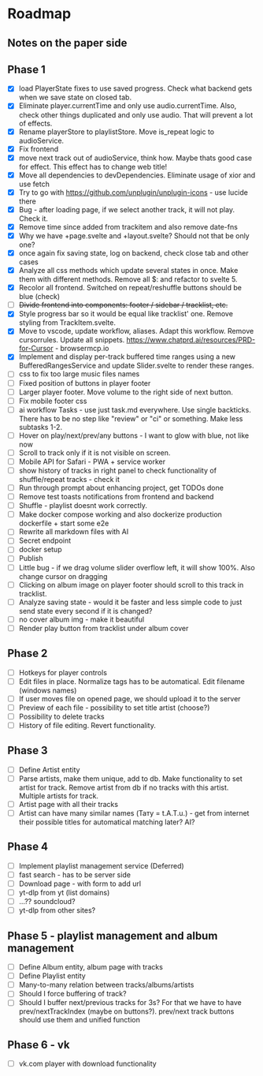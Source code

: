 # Roadmap

## Notes on the paper side

## Phase 1

- [x] load PlayerState fixes to use saved progress. Check what backend gets when we save state on closed tab.
- [x] Eliminate player.currentTime and only use audio.currentTime. Also, check other things duplicated and only use audio. That will prevent a lot of effects.
- [x] Rename playerStore to playlistStore. Move is_repeat logic to audioService.
- [x] Fix frontend
- [x] move next track out of audioService, think how. Maybe thats good case for effect. This effect has to change web title!
- [x] Move all dependencies to devDependencies. Eliminate usage of xior and use fetch
- [x] Try to go with https://github.com/unplugin/unplugin-icons - use lucide there
- [x] Bug - after loading page, if we select another track, it will not play. Check it.
- [x] Remove time since added from trackitem and also remove date-fns
- [x] Why we have +page.svelte and +layout.svelte? Should not that be only one?
- [x] once again fix saving state, log on backend, check close tab and other cases
- [x] Analyze all css methods which update several states in once. Make them with different methods. Remove all $: and refactor to svelte 5.
- [x] Recolor all frontend. Switched on repeat/reshuffle buttons should be blue (check)
- [ ] ~~Divide frontend into components: footer / sidebar / tracklist, etc.~~
- [x] Style progress bar so it would be equal like tracklist' one. Remove styling from TrackItem.svelte.
- [x] Move to vscode, update workflow, aliases. Adapt this workflow. Remove cursorrules. Update all snippets. https://www.chatprd.ai/resources/PRD-for-Cursor - browsermcp.io
- [x] Implement and display per-track buffered time ranges using a new BufferedRangesService and update Slider.svelte to render these ranges.
- [ ] css to fix too large music files names
- [ ] Fixed position of buttons in player footer
- [ ] Larger player footer. Move volume to the right side of next button.
- [ ] Fix mobile footer css
- [ ] ai workflow Tasks - use just task.md everywhere. Use single backticks. There has to be no step like "review" or "ci" or something. Make less subtasks 1-2.
- [ ] Hover on play/next/prev/any buttons - I want to glow with blue, not like now
- [ ] Scroll to track only if it is not visible on screen.
- [ ] Mobile API for Safari - PWA + service worker
- [ ] show history of tracks in right panel to check functionality of shuffle/repeat tracks - check it
- [ ] Run through prompt about enhancing project, get TODOs done
- [ ] Remove test toasts notifications from frontend and backend
- [ ] Shuffle - playlist doesnt work correctly.
- [ ] Make docker compose working and also dockerize production dockerfile + start some e2e
- [ ] Rewrite all markdown files with AI
- [ ] Secret endpoint
- [ ] docker setup
- [ ] Publish
- [ ] Little bug - if we drag volume slider overflow left, it will show 100%. Also change cursor on dragging
- [ ] Clicking on album image on player footer should scroll to this track in tracklist.
- [ ] Analyze saving state - would it be faster and less simple code to just send state every second if it is changed?
- [ ] no cover album img - make it beautiful
- [ ] Render play button from tracklist under album cover

## Phase 2

- [ ] Hotkeys for player controls
- [ ] Edit files in place. Normalize tags has to be automatical. Edit filename (windows names)
- [ ] If user moves file on opened page, we should upload it to the server
- [ ] Preview of each file - possibility to set title artist (choose?)
- [ ] Possibility to delete tracks
- [ ] History of file editing. Revert functionality.

## Phase 3

- [ ] Define Artist entity
- [ ] Parse artists, make them unique, add to db. Make functionality to set artist for track. Remove artist from db if no tracks with this artist. Multiple artists for track.
- [ ] Artist page with all their tracks
- [ ] Artist can have many similar names (Тату = t.A.T.u.) - get from internet their possible titles for automatical matching later? AI?

## Phase 4

- [ ] Implement playlist management service (Deferred)
- [ ] fast search - has to be server side
- [ ] Download page - with form to add url
- [ ] yt-dlp from yt (list domains)
- [ ] ...?? soundcloud?
- [ ] yt-dlp from other sites?

## Phase 5 - playlist management and album management

- [ ] Define Album entity, album page with tracks
- [ ] Define Playlist entity
- [ ] Many-to-many relation between tracks/albums/artists
- [ ] Should I force buffering of track?
- [ ] Should I buffer next/previous tracks for 3s? For that we have to have prev/nextTrackIndex (maybe on buttons?). prev/next track buttons should use them and unified function

## Phase 6 - vk

- [ ] vk.com player with download functionality
